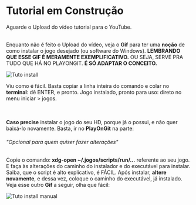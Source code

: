 # Tutorial em Construção

Aguarde o Upload do vídeo tutorial para o YouTube.
<br></br>

Enquanto não é feito o Upload do vídeo, veja o **Gif** para ter uma **noção** de como instalar o jogo desejado (ou software do Windows). **LEMBRANDO QUE ESSE GIF É MERAMENTE EXEMPLIFICATIVO.** OU SEJA, SERVE PRA TUDO QUE HÁ NO PLAYONGIT. **É SÓ ADAPTAR O CONCEITO.**

![Tuto install](https://raw.githubusercontent.com/felipefacundes/desktop/master/wine-jogos/imagens/TuToinst.gif)

Viu como é fácil. Basta copiar a linha inteira do comando e colar no **terminal**: dê ENTER, e pronto. Jogo instalado, pronto para uso: direto no menu iniciar > jogos.

<br></br>
**Caso precise** instalar o jogo do seu HD, porque já o possui, e não quer baixá-lo novamente. Basta, ir no **PlayOnGit** na parte:

###### "Opcional para quem quiser fazer alterações"

Copie o comando: **xdg-open ~/.jogos/scripts/run/...** referente ao seu jogo. E faça às alterações do caminho do instalador e do executável para instalar. Saiba, que o script é alto explicativo, é FÁCIL. Após instalar, **altere novamente**, e dessa vez, coloque o caminho do executável, já instalado. Veja esse outro **Gif** a seguir, olha que fácil:

![Tuto install manual](https://raw.githubusercontent.com/felipefacundes/desktop/master/wine-jogos/imagens/TuToinst_manual.gif)
